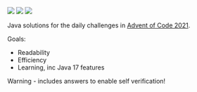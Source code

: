![](https://img.shields.io/badge/day%20📅-17-blue)
![](https://img.shields.io/badge/stars%20⭐-32-yellow)
![](https://img.shields.io/badge/days%20completed-16-red)

Java solutions for the daily challenges in [Advent of Code 2021](https://adventofcode.com/2021/).

Goals:

* Readability
* Efficiency
* Learning, inc Java 17 features

Warning - includes answers to enable self verification!